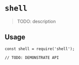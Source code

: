 # `shell`

> TODO: description

## Usage

```
const shell = require('shell');

// TODO: DEMONSTRATE API
```
